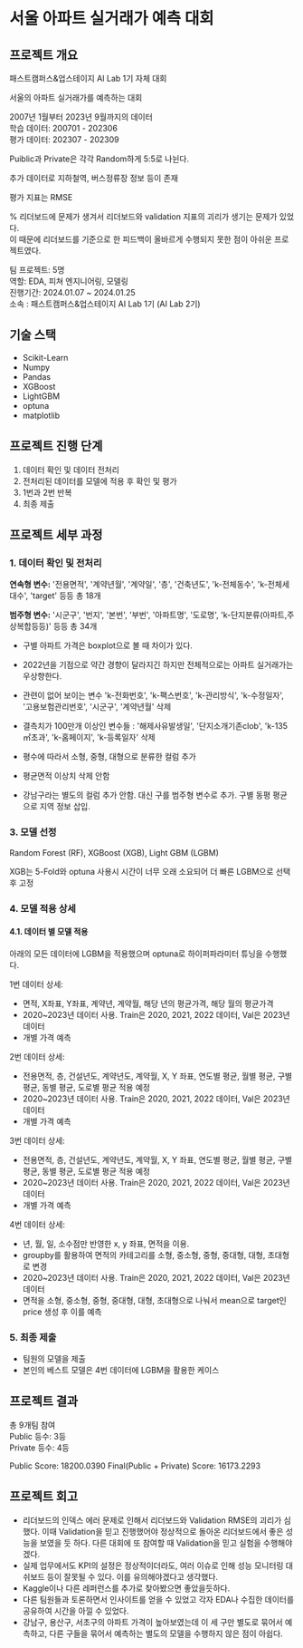# 서울 아파트 실거래가 예측 대회  
## 프로젝트 개요
패스트캠퍼스&업스테이지 AI Lab 1기 자체 대회  

서울의 아파트 실거래가를 예측하는 대회  

2007년 1월부터 2023년 9월까지의 데이터  
학습 데이터: 200701 - 202306  
평가 데이터: 202307 - 202309  

Puiblic과 Private은 각각 Random하게 5:5로 나뉜다.

추가 데이터로 지하철역, 버스정류장 정보 등이 존재  

평가 지표는 RMSE  

% 리더보드에 문제가 생겨서 리더보드와 validation 지표의 괴리가 생기는 문제가 있었다.  
이 때문에 리더보드를 기준으로 한 피드백이 올바르게 수행되지 못한 점이 아쉬운 프로젝트였다.  

팀 프로젝트: 5명   
역할: EDA, 피쳐 엔지니어링, 모델링  
진행기간: 2024.01.07 ~ 2024.01.25  
소속 : 패스트캠퍼스&업스테이지 AI Lab 1기 (AI Lab 2기)  


## 기술 스택
+ Scikit-Learn
+ Numpy
+ Pandas
+ XGBoost
+ LightGBM
+ optuna
+ matplotlib


## 프로젝트 진행 단계  
1. 데이터 확인 및 데이터 전처리    
2. 전처리된 데이터를 모델에 적용 후 확인 및 평가    
3. 1번과 2번 반복  
4. 최종 제출  


## 프로젝트 세부 과정  
### 1. 데이터 확인 및 전처리  
**연속형 변수:** 
'전용면적', '계약년월', '계약일', '층', '건축년도', 'k-전체동수', 'k-전체세대수', 'target' 등등 총 18개  

**범주형 변수:** 
'시군구', '번지', '본번', '부번', '아파트명', '도로명', 'k-단지분류(아파트,주상복합등등)' 등등 총 34개  

+ 구별 아파트 가격은 boxplot으로 볼 때 차이가 있다.  

+ 2022년을 기점으로 약간 경향이 달라지긴 하지만 전체적으로는 아파트 실거래가는 우상향한다.  

+ 관련이 없어 보이는 변수 'k-전화번호', 'k-팩스번호', 'k-관리방식', 'k-수정일자', '고용보험관리번호', '시군구', '계약년월' 삭제
 
+ 결측치가 100만개 이상인 변수들 : '해제사유발생일', '단지소개기존clob', 'k-135㎡초과', 'k-홈페이지', 'k-등록일자' 삭제

+ 평수에 따라서 소형, 중형, 대형으로 분류한 컬럼 추가
 
+ 평균면적 이상치 삭제 안함

+ 강남구라는 별도의 컬럼 추가 안함. 대신 구를 범주형 변수로 추가. 구별 동평 평균으로 지역 정보 삽입.   


### 3. 모델 선정  

Random Forest (RF), XGBoost (XGB), Light GBM (LGBM)  

XGB는 5-Fold와 optuna 사용시 시간이 너무 오래 소요되어 더 빠른 LGBM으로 선택후 고정  


### 4. 모델 적용 상세  
#### 4.1. 데이터 별 모델 적용  

아래의 모든 데이터에 LGBM을 적용했으며 optuna로 하이퍼파라미터 튜닝을 수행했다.  

1번 데이터 상세:
+ 면적, X좌표, Y좌표, 계약년, 계약월, 해당 년의 평균가격, 해당 월의 평균가격
+ 2020~2023년 데이터 사용. Train은 2020, 2021, 2022 데이터, Val은 2023년 데이터
+ 개별 가격 예측

2번 데이터 상세:
+ 전용면적, 층, 건설년도, 계약년도, 계약월, X, Y 좌표, 연도별 평균, 월별 평균, 구별 평균, 동별 평균, 도로별 평균 적용 예정
+ 2020~2023년 데이터 사용. Train은 2020, 2021, 2022 데이터, Val은 2023년 데이터
+ 개별 가격 예측

3번 데이터 상세:
+ 전용면적, 층, 건설년도, 계약년도, 계약월, X, Y 좌표, 연도별 평균, 월별 평균, 구별 평균, 동별 평균, 도로별 평균 적용 예정
+ 2020~2023년 데이터 사용. Train은 2020, 2021, 2022 데이터, Val은 2023년 데이터
+ 개별 가격 예측

4번 데이터 상세: 
+ 년, 월, 일, 소수점만 반영한 x, y 좌표, 면적을 이용.
+ groupby를 활용하여 면적의 카테고리를 소형, 중소형, 중형, 중대형, 대형, 초대형로 변경
+ 2020~2023년 데이터 사용. Train은 2020, 2021, 2022 데이터, Val은 2023년 데이터
+ 면적을 소형, 중소형, 중형, 중대형, 대형, 초대형으로 나눠서 mean으로 target인 price 생성 후 이를 예측

### 5. 최종 제출   
 
+ 팀원의 모델을 제출  
+ 본인의 베스트 모델은 4번 데이터에 LGBM을 활용한 케이스


## 프로젝트 결과  
총 9개팀 참여  
Public 등수: 3등  
Private 등수: 4등  

Public Score: 18200.0390
Final(Public + Private) Score: 16173.2293

## 프로젝트 회고  
+ 리더보드의 인덱스 에러 문제로 인해서 리더보드와 Validation RMSE의 괴리가 심했다. 이때 Validation을 믿고 진행했어야 정상적으로 돌아온 리더보드에서 좋은 성능을 보였을 듯 하다. 다른 대회에 또 참여할 때 Validation을 믿고 실험을 수행해야겠다.  
+ 실제 업무에서도 KPI의 설정은 정상적이더라도, 여러 이슈로 인해 성능 모니터링 대쉬보드 등이 잘못될 수 있다. 이를 유의해야겠다고 생각했다.  
+ Kaggle이나 다른 레퍼런스를 추가로 찾아봤으면 좋았을듯하다.  
+ 다른 팀원들과 토론하면서 인사이트를 얻을 수 있었고 각자 EDA나 수집한 데이터를 공유하여 시간을 아낄 수 있었다.
+ 강남구, 용산구, 서초구의 아파트 가격이 높아보였는데 이 세 구만 별도로 묶어서 예측하고, 다른 구들을 묶어서 예측하는 별도의 모델을 수행하지 않은 점이 아쉽다.
  
